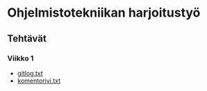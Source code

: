 # Ohjelmistotekniikan harjoitustyö

## Tehtävät

### Viikko 1

- [gitlog.txt](https://github.com/kanuuna1/ohte/blob/master/laskarit/viikko1/gitlog.txt)
- [komentorivi.txt](https://github.com/kanuuna1/ohte/blob/master/laskarit/viikko1/komentorivi.txt)
